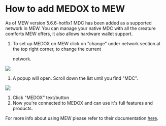# How to add MEDOX to MEW

As of MEW version 5.6.6-hotfix1 MDC has been added as a supported network in MEW. You can manage your native MDC with all the creature comforts MEW offers, it also allows hardware wallet support.

1. To set up MEDOX on MEW click on "change" under network section at the top right corner, to change the current 

   network.

![](https://github.com/fuseio/docs/tree/ad5158afdcedc7ce1ca0e544a34919e024a0ed03/.gitbook/assets/MEW_1.png)

1. A popup will open. Scroll down the list until you find "MDC".

![](https://github.com/fuseio/docs/tree/ad5158afdcedc7ce1ca0e544a34919e024a0ed03/.gitbook/assets/MEW_2.png)

1. Click "MEDOX" text/button
2. Now you're connected to MEDOX and can use it's full features and products.

For more info about using MEW please refer to their documentation [here](https://kb.myetherwallet.com/).

